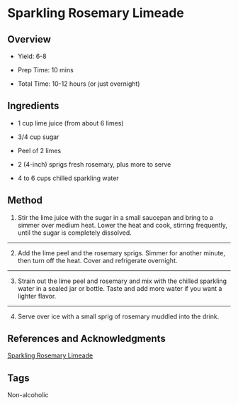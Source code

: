 # Sparkling Rosemary Limeade

## Overview

- Yield: 6-8

- Prep Time: 10 mins

- Total Time: 10-12 hours (or just overnight)

## Ingredients

- 1 cup lime juice (from about 6 limes)

- 3/4 cup sugar

- Peel of 2 limes

- 2 (4-inch) sprigs fresh rosemary, plus more to serve

- 4 to 6 cups chilled sparkling water


## Method

1. Stir the lime juice with the sugar in a small saucepan and bring to a simmer over medium heat. Lower the heat and cook, stirring frequently, until the sugar is completely dissolved.
---
2. Add the lime peel and the rosemary sprigs. Simmer for another minute, then turn off the heat. Cover and refrigerate overnight.
---
3. Strain out the lime peel and rosemary and mix with the chilled sparkling water in a sealed jar or bottle. Taste and add more water if you want a lighter flavor.
---
4. Serve over ice with a small sprig of rosemary muddled into the drink.

## References and Acknowledgments

[Sparkling Rosemary Limeade](https://www.thekitchn.com/drink-recipe-sparkling-rosemar-154731)

## Tags

Non-alcoholic
